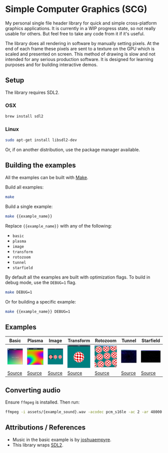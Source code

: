 # Simple Computer Graphics (SCG)

My personal single file header library for quick and simple cross-platform graphics applications. It is currently in a WIP progress state, so not really usable for others. But feel free to take any code from it if it's useful.

The library does all rendering in software by manually setting pixels. At the end of each frame these pixels are sent to a texture on the GPU which is scaled and presented on screen. This method of drawing is slow and not intended for any serious production software. It is designed for learning purposes and for building interactive demos.

## Setup

The library requires SDL2.

### OSX

```sh
brew install sdl2
```

### Linux

```sh
sudo apt-get install libsdl2-dev
```

Or, if on another distribution, use the package manager available.

## Building the examples

All the examples can be built with [Make](https://www.gnu.org/software/make/).

Build all examples:

```sh
make
```

Build a single example:

```sh
make {{example_name}}
```

Replace `{{example_name}}` with any of the following:

* `basic`
* `plasma`
* `image`
* `transform`
* `rotozoom`
* `tunnel`
* `starfield`

By default all the examples are built with optimization flags. To build in debug mode, use the `DEBUG=1` flag.

```sh
make DEBUG=1
```

Or for building a specific example:

```sh
make {{example_name}} DEBUG=1
```

## Examples

| Basic                          | Plasma                         | Image                         | Transform                             | Rotozoom                             | Tunnel                          | Starfield                       |
| ------------------------------ | ------------------------------ | ----------------------------- | ------------------------------------- | ------------------------------------ | ------------------------------- | ------------------------------- |
| ![basic](/previews/basic.png)  | ![plasma](/previews/plasma.png)| ![image](/previews/image.png) | ![transform](/previews/transform.png) | ![rotozoom](/previews/rotozoom.png)  | ![tunnel](/previews/tunnel.png) | ![starfield](/previews/starfield.png) |
| [Source](/examples/basic.c)    | [Source](/examples/plasma.c)   | [Source](examples/image.c)    | [Source](examples/transform.c)        | [Source](examples/rotozoom.c)        | [Source](examples/tunnel.c)     | [Source](examples/starfield.c)     |

## Converting audio

Ensure `ffmpeg` is installed. Then run:

```sh
ffmpeg -i assets/{example_sound}.wav -acodec pcm_s16le -ac 2 -ar 48000 assets/{example_sound_output}.wav
```

## Attributions / References

- Music in the basic example is by [joshuaempyre](https://freesound.org/people/joshuaempyre/).
- This library wraps [SDL2](https://www.libsdl.org/).
